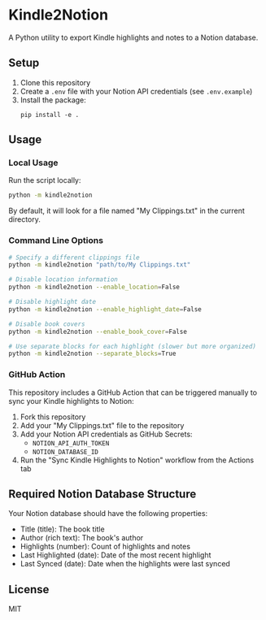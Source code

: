 # Kindle2Notion

A Python utility to export Kindle highlights and notes to a Notion database.

## Setup

1. Clone this repository
2. Create a `.env` file with your Notion API credentials (see `.env.example`)
3. Install the package:
    ```
    pip install -e .
    ```

## Usage

### Local Usage

Run the script locally:

```bash
python -m kindle2notion
```

By default, it will look for a file named "My Clippings.txt" in the current directory.

### Command Line Options

```bash
# Specify a different clippings file
python -m kindle2notion "path/to/My Clippings.txt"

# Disable location information
python -m kindle2notion --enable_location=False

# Disable highlight date
python -m kindle2notion --enable_highlight_date=False

# Disable book covers
python -m kindle2notion --enable_book_cover=False

# Use separate blocks for each highlight (slower but more organized)
python -m kindle2notion --separate_blocks=True
```

### GitHub Action

This repository includes a GitHub Action that can be triggered manually to sync your Kindle highlights to Notion:

1. Fork this repository
2. Add your "My Clippings.txt" file to the repository
3. Add your Notion API credentials as GitHub Secrets:
    - `NOTION_API_AUTH_TOKEN`
    - `NOTION_DATABASE_ID`
4. Run the "Sync Kindle Highlights to Notion" workflow from the Actions tab

## Required Notion Database Structure

Your Notion database should have the following properties:

-   Title (title): The book title
-   Author (rich text): The book's author
-   Highlights (number): Count of highlights and notes
-   Last Highlighted (date): Date of the most recent highlight
-   Last Synced (date): Date when the highlights were last synced

## License

MIT
